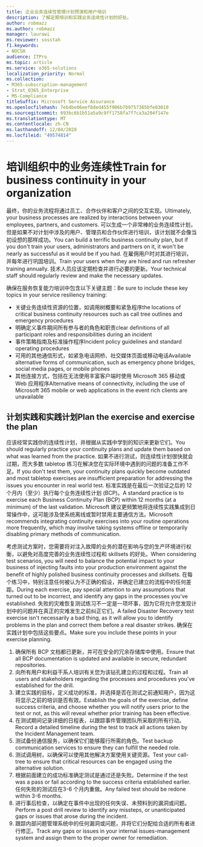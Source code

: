```yaml
---
title: 企业业务连续性管理计划预演和用户培训
description: 了解定期培训和实践业务连续性计划的好处。
author: robmazz
ms.author: robmazz
manager: laurawi
ms.reviewer: sosstah
f1.keywords:
- NOCSH
audience: ITPro
ms.topic: article
ms.service: o365-solutions
localization_priority: Normal
ms.collection:
- M365-subscription-management
- Strat_O365_Enterprise
- MS-Compliance
titleSuffix: Microsoft Service Assurance
ms.openlocfilehash: 7eb4be06eef8ded455f906b7b9757365bfe03010
ms.sourcegitcommit: 693bc6b1b51a5a9c9ff1758fa7f7ca3a204f147e
ms.translationtype: MT
ms.contentlocale: zh-CN
ms.lasthandoff: 12/04/2020
ms.locfileid: "49574814"
---
```

# <a name="train-for-business-continuity-in-your-organization"></a><span data-ttu-id="8abd6-103">培训组织中的业务连续性</span><span class="sxs-lookup"><span data-stu-id="8abd6-103">Train for business continuity in your organization</span></span>

<span data-ttu-id="8abd6-104">最终，你的业务流程将通过员工、合作伙伴和客户之间的交互实现。</span><span class="sxs-lookup"><span data-stu-id="8abd6-104">Ultimately, your business processes are realized by interactions between your employees, partners, and customers.</span></span> <span data-ttu-id="8abd6-105">可以生成一个非常棒的业务连续性计划，但是如果不对计划中涉及的用户、管理员和合作伙伴进行培训，该计划就不会像当初设想的那样成功。</span><span class="sxs-lookup"><span data-stu-id="8abd6-105">You can build a terrific business continuity plan, but if you don't train your users, administrators and partners on it, it won't be nearly as successful as it would be if you had.</span></span> <span data-ttu-id="8abd6-106">在雇佣用户时对其进行培训，并每年进行巩固培训。</span><span class="sxs-lookup"><span data-stu-id="8abd6-106">Train your users when they are hired and run refresher training annually.</span></span> <span data-ttu-id="8abd6-107">技术人员应该定期检查并进行必要的更新。</span><span class="sxs-lookup"><span data-stu-id="8abd6-107">Your technical staff should regularly review and make the necessary updates.</span></span>

<span data-ttu-id="8abd6-108">确保在服务恢复能力培训中包含以下关键主题：</span><span class="sxs-lookup"><span data-stu-id="8abd6-108">Be sure to include these key topics in your service resiliency training:</span></span>

- <span data-ttu-id="8abd6-109">关键业务连续性资源的位置，如调用树概要和紧急程序</span><span class="sxs-lookup"><span data-stu-id="8abd6-109">the locations of critical business continuity resources such as call tree outlines and emergency procedures</span></span>
- <span data-ttu-id="8abd6-110">明确定义事件期间所有参与者的角色和职责</span><span class="sxs-lookup"><span data-stu-id="8abd6-110">clear definitions of all participant roles and responsibilities during an incident</span></span>
- <span data-ttu-id="8abd6-111">事件策略指南及标准操作程序</span><span class="sxs-lookup"><span data-stu-id="8abd6-111">Incident policy guidelines and standard operating procedures</span></span>
- <span data-ttu-id="8abd6-112">可用的其他通信形式，如紧急电话网桥、社交媒体页面或移动电话</span><span class="sxs-lookup"><span data-stu-id="8abd6-112">Available alternative forms of communication, such as emergency phone bridges, social media pages, or mobile phones</span></span>
- <span data-ttu-id="8abd6-113">其他连接方式，包括在无法使用丰富客户端时使用 Microsoft 365 移动或 Web 应用程序</span><span class="sxs-lookup"><span data-stu-id="8abd6-113">Alternative means of connectivity, including the use of Microsoft 365 mobile or web applications in the event rich clients are unavailable</span></span>

## <a name="plan-the-exercise-and-exercise-the-plan"></a><span data-ttu-id="8abd6-114">计划实践和实践计划</span><span class="sxs-lookup"><span data-stu-id="8abd6-114">Plan the exercise and exercise the plan</span></span>

<span data-ttu-id="8abd6-115">应该经常实践你的连续性计划，并根据从实践中学到的知识来更新它们。</span><span class="sxs-lookup"><span data-stu-id="8abd6-115">You should regularly practice your continuity plans and update them based on what was learned from the practice.</span></span> <span data-ttu-id="8abd6-116">如果不进行测试，则连续性计划很快就会过期，而大多数 tabletop 练习在解决您在实际环境中遇到的问题的准备工作不足。</span><span class="sxs-lookup"><span data-stu-id="8abd6-116">If you don't test them, your continuity plans quickly become outdated and most tabletop exercises are insufficient preparation for addressing the issues you encounter in real world test.</span></span> <span data-ttu-id="8abd6-117">标准实践是在最后一次验证之后的 12 个月内（至少）执行每个业务连续性计划 (BCP)。</span><span class="sxs-lookup"><span data-stu-id="8abd6-117">A standard practice is to exercise each Business Continuity Plan (BCP) within 12 months (at a minimum) of the last validation.</span></span> <span data-ttu-id="8abd6-118">Microsoft 建议更频繁地将连续性实践集成到日常操作中，这可能涉及使系统离线或暂时禁用主要通信方法。</span><span class="sxs-lookup"><span data-stu-id="8abd6-118">Microsoft recommends integrating continuity exercises into your routine operations more frequently, which may involve taking systems offline or temporarily disabling primary methods of communication.</span></span>  

<span data-ttu-id="8abd6-119">考虑测试方案时，您需要将对注入故障的业务的潜在影响与您的生产环境进行权衡，以避免对高度完善的业务连续性过程和 skillsets 的好处。</span><span class="sxs-lookup"><span data-stu-id="8abd6-119">When considering test scenarios, you will need to balance the potential impact to your business of injecting faults into your production environment against the benefit of highly polished business continuity processes and skillsets.</span></span>
<span data-ttu-id="8abd6-120">在每个练习中，特别注意任何被认为不正确的假设，并确定已建立的流程中的任何差距。</span><span class="sxs-lookup"><span data-stu-id="8abd6-120">During each exercise, pay special attention to any assumptions that turned out to be incorrect, and identify any gaps in the processes you've established.</span></span> <span data-ttu-id="8abd6-121">失败的灾难恢复测试练习不一定是一项坏事，因为它将允许您发现计划中的问题并在真正的灾难发生之前纠正它们。</span><span class="sxs-lookup"><span data-stu-id="8abd6-121">A failed Disaster Recovery test exercise isn't necessarily a bad thing, as it will allow you to identify problems in the plan and correct them before a real disaster strikes.</span></span> <span data-ttu-id="8abd6-122">确保在实践计划中包括这些要点。</span><span class="sxs-lookup"><span data-stu-id="8abd6-122">Make sure you include these points in your exercise planning.</span></span>

1. <span data-ttu-id="8abd6-123">确保所有 BCP 文档都已更新，并可在安全的冗余存储库中使用。</span><span class="sxs-lookup"><span data-stu-id="8abd6-123">Ensure that all BCP documentation is updated and available in secure, redundant repositories.</span></span>
2. <span data-ttu-id="8abd6-124">向所有用户和利益干系人培训有关您为该钻孔建立的过程和过程。</span><span class="sxs-lookup"><span data-stu-id="8abd6-124">Train all users and stakeholders regarding the processes and procedures you've established for the drill.</span></span>
3. <span data-ttu-id="8abd6-125">建立实践的目标，定义成功的标准，并选择是否在测试之前通知用户，因为这将显示之前的培训是否有效。</span><span class="sxs-lookup"><span data-stu-id="8abd6-125">Establish the goals of the exercise, define success criteria, and choose whether you will notify users prior to the test or not, as this will reveal whether prior training has been effective.</span></span>
4. <span data-ttu-id="8abd6-126">在测试期间记录详细的日程表，以跟踪事件管理团队所采取的所有行动。</span><span class="sxs-lookup"><span data-stu-id="8abd6-126">Record a detailed timeline during the test to track all actions taken by the Incident Management team.</span></span>
5. <span data-ttu-id="8abd6-127">测试备份通信服务，以确保它们能够履行所需的角色。</span><span class="sxs-lookup"><span data-stu-id="8abd6-127">Test backup communication services to ensure they can fulfill the needed role.</span></span>
6. <span data-ttu-id="8abd6-128">测试调用树，以确保可以使用其他解决方案使用关键资源。</span><span class="sxs-lookup"><span data-stu-id="8abd6-128">Test your call-tree to ensure that critical resources can be engaged using the alternative solution.</span></span>
7. <span data-ttu-id="8abd6-129">根据前面建立的成功标准确定测试是通过还是失败。</span><span class="sxs-lookup"><span data-stu-id="8abd6-129">Determine if the test was a pass or fail according to the success criteria established earlier.</span></span> <span data-ttu-id="8abd6-130">任何失败的测试应在3-6 个月内重做。</span><span class="sxs-lookup"><span data-stu-id="8abd6-130">Any failed test should be redone within 3-6 months.</span></span>
8. <span data-ttu-id="8abd6-131">进行事后检查，以确定在事件中出现的任何失误、未预料到的漏洞或问题。</span><span class="sxs-lookup"><span data-stu-id="8abd6-131">Perform a post drill review to identify any missteps, or unanticipated gaps or issues that arose during the incident.</span></span>
9. <span data-ttu-id="8abd6-132">跟踪内部问题管理系统中的任何漏洞或问题，并将它们分配给合适的所有者进行修正。</span><span class="sxs-lookup"><span data-stu-id="8abd6-132">Track any gaps or issues in your internal issues-management system and assign them to the proper owner for remediation.</span></span>
